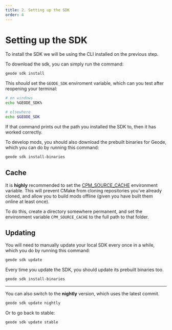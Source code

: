 ```yaml
---
title: 2. Setting up the SDK
order: 4
---
```


# Setting up the SDK
To install the SDK we will be using the CLI installed on the previous step.

To download the sdk, you can simply run the command:
```bash
geode sdk install
```
This *should* set the `GEODE_SDK` enviroment variable, which can you test after reopening your terminal:
```bash
# on windows
echo %GEODE_SDK%

# elsewhere
echo $GEODE_SDK
```

If that command prints out the path you installed the SDK to, then it has worked correctly.

To develop mods, you should also download the prebuilt binaries for Geode, which you can do by running this command:
```bash
geode sdk install-binaries
```

## Cache

It is **highly** recommended to set the [CPM_SOURCE_CACHE](https://github.com/cpm-cmake/CPM.cmake?tab=readme-ov-file#cpm_source_cache) environment variable. This will prevent CMake from cloning repositories you've already cloned, and allow you to build mods offline (given you have built them online at least once).

To do this, create a directory somewhere permanent, and set the environment variable `CPM_SOURCE_CACHE` to the full path to that folder.

## Updating
You will need to manually update your local SDK every once in a while, which you do by running this command:
```bash
geode sdk update
```

Every time you update the SDK, you should update its prebuilt binaries too.
```bash
geode sdk install-binaries
```

---

You can also switch to the **nightly** version, which uses the latest commit.
```bash
geode sdk update nightly
```

Or to go back to stable:
```bash
geode sdk update stable
```